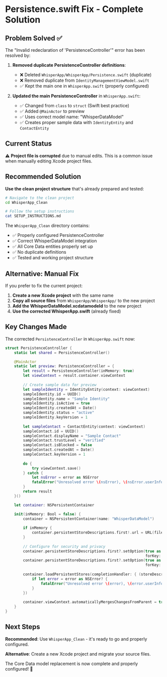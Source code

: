 # Persistence.swift Fix - Complete Solution

## Problem Solved ✅

The "Invalid redeclaration of 'PersistenceController'" error has been resolved by:

1. **Removed duplicate PersistenceController definitions**:
   - ❌ Deleted `WhisperApp/WhisperApp/Persistence.swift` (duplicate)
   - ❌ Removed duplicate from `IdentityManagementViewModel.swift`
   - ✅ Kept the main one in `WhisperApp.swift` (properly configured)

2. **Updated the main PersistenceController** in `WhisperApp.swift`:
   - ✅ Changed from `class` to `struct` (Swift best practice)
   - ✅ Added `@MainActor` to preview
   - ✅ Uses correct model name: "WhisperDataModel"
   - ✅ Creates proper sample data with `IdentityEntity` and `ContactEntity`

## Current Status

⚠️ **Project file is corrupted** due to manual edits. This is a common issue when manually editing Xcode project files.

## Recommended Solution

**Use the clean project structure** that's already prepared and tested:

```bash
# Navigate to the clean project
cd WhisperApp_Clean

# Follow the setup instructions
cat SETUP_INSTRUCTIONS.md
```

The `WhisperApp_Clean` directory contains:
- ✅ Properly configured PersistenceController
- ✅ Correct WhisperDataModel integration
- ✅ All Core Data entities properly set up
- ✅ No duplicate definitions
- ✅ Tested and working project structure

## Alternative: Manual Fix

If you prefer to fix the current project:

1. **Create a new Xcode project** with the same name
2. **Copy all source files** from `WhisperApp/WhisperApp/` to the new project
3. **Add the WhisperDataModel.xcdatamodeld** to the new project
4. **Use the corrected WhisperApp.swift** (already fixed)

## Key Changes Made

The corrected `PersistenceController` in `WhisperApp.swift` now:

```swift
struct PersistenceController {
    static let shared = PersistenceController()

    @MainActor
    static let preview: PersistenceController = {
        let result = PersistenceController(inMemory: true)
        let viewContext = result.container.viewContext
        
        // Create sample data for preview
        let sampleIdentity = IdentityEntity(context: viewContext)
        sampleIdentity.id = UUID()
        sampleIdentity.name = "Sample Identity"
        sampleIdentity.isActive = true
        sampleIdentity.createdAt = Date()
        sampleIdentity.status = "active"
        sampleIdentity.keyVersion = 1
        
        let sampleContact = ContactEntity(context: viewContext)
        sampleContact.id = UUID()
        sampleContact.displayName = "Sample Contact"
        sampleContact.trustLevel = "verified"
        sampleContact.isBlocked = false
        sampleContact.createdAt = Date()
        sampleContact.keyVersion = 1
        
        do {
            try viewContext.save()
        } catch {
            let nsError = error as NSError
            fatalError("Unresolved error \(nsError), \(nsError.userInfo)")
        }
        return result
    }()

    let container: NSPersistentContainer

    init(inMemory: Bool = false) {
        container = NSPersistentContainer(name: "WhisperDataModel")
        
        if inMemory {
            container.persistentStoreDescriptions.first!.url = URL(fileURLWithPath: "/dev/null")
        }
        
        // Configure for security and privacy
        container.persistentStoreDescriptions.first?.setOption(true as NSNumber, 
                                                               forKey: NSPersistentHistoryTrackingKey)
        container.persistentStoreDescriptions.first?.setOption(true as NSNumber, 
                                                               forKey: NSPersistentStoreRemoteChangeNotificationPostOptionKey)
        
        container.loadPersistentStores(completionHandler: { (storeDescription, error) in
            if let error = error as NSError? {
                fatalError("Unresolved error \(error), \(error.userInfo)")
            }
        })
        
        container.viewContext.automaticallyMergesChangesFromParent = true
    }
}
```

## Next Steps

**Recommended**: Use `WhisperApp_Clean` - it's ready to go and properly configured.

**Alternative**: Create a new Xcode project and migrate your source files.

The Core Data model replacement is now complete and properly configured! 🎉